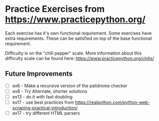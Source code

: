 # Practice Exercises from https://www.practicepython.org/
Each exercise has it's own functional requirement. 
Some exercises have extra requirements. These can be satisfied on top of the base functional requirement.

Difficulty is on the "chili pepper" scale.
More information about this difficulty scale can be found here:
https://www.practicepython.org/chilis/

## Future Improvements
- [ ] ex6 - Make a recursive version of the palidrome checker
- [ ] ex8 - Try Alternate, shorter solutions
- [ ] ex13 - do it with fast doubling
- [ ] ex17 - use best practices from https://realpython.com/python-web-scraping-practical-introduction/
- [ ] ex17 - try different HTML parsers
